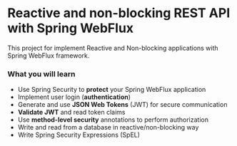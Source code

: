 # Reactive and non-blocking REST API with Spring WebFlux
This project for implement Reactive and Non-blocking applications with Spring WebFlux framework.

### What you will learn
- Use Spring Security to **protect** your Spring WebFlux application
- Implement user login (**authentication**)
- Generate and use **JSON Web Tokens** (JWT) for secure communication
- **Validate JWT** and read token claims
- Use **method-level security** annotations to perform authorization
- Write and read from a database in reactive/non-blocking way
- Write Spring Security Expressions (SpEL)